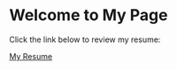 <head>
       <title>Welcome to My Page</title>
</head>
<body>
    <h1>Welcome to My Page</h1>
    <p>Click the link below to review my resume:</p>
    <a href="https://github.com/Iqra56c/newIq.github.io/edit/main/Resume">My Resume</a>
</body>
